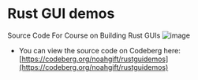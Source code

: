 # Rust GUI demos
Source Code For Course on Building Rust GUIs
![image](https://github.com/user-attachments/assets/2db1deef-693b-4f95-986a-dcb18ea27987)

* You can view the source code on Codeberg here: [https://codeberg.org/noahgift/rustguidemos](https://codeberg.org/noahgift/rustguidemos)
